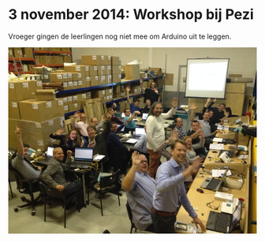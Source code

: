# 3 november 2014: Workshop bij Pezi

Vroeger gingen de leerlingen nog niet mee om Arduino uit te leggen.

![Workshop](Fotos/20141103.jpg)

